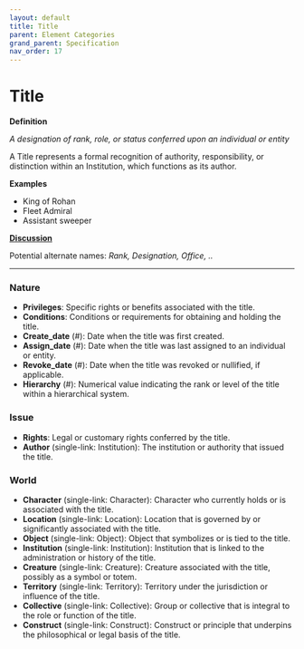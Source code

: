 ```yaml
---
layout: default
title: Title
parent: Element Categories
grand_parent: Specification
nav_order: 17
---
```


# Title

**Definition**

*A designation of rank, role, or status conferred upon an individual or entity*

A Title represents a formal recognition of authority, responsibility, or distinction within an Institution, which functions as its author.  

**Examples**
- King of Rohan
- Fleet Admiral
- Assistant sweeper

**[Discussion](https://github.com/OnlyWorlds/OnlyWorlds/discussions/categories/Title)**

Potential alternate names: *Rank, Designation, Office, ..*

---
### Nature
- **Privileges**: Specific rights or benefits associated with the title.
- **Conditions**: Conditions or requirements for obtaining and holding the title.
- **Create_date** (#): Date when the title was first created.
- **Assign_date** (#): Date when the title was last assigned to an individual or entity.
- **Revoke_date** (#): Date when the title was revoked or nullified, if applicable.
- **Hierarchy** (#): Numerical value indicating the rank or level of the title within a hierarchical system.

### Issue
- **Rights**: Legal or customary rights conferred by the title.
- **Author** (single-link: Institution): The institution or authority that issued the title.

### World
- **Character** (single-link: Character): Character who currently holds or is associated with the title.
- **Location** (single-link: Location): Location that is governed by or significantly associated with the title.
- **Object** (single-link: Object): Object that symbolizes or is tied to the title.
- **Institution** (single-link: Institution): Institution that is linked to the administration or history of the title.
- **Creature** (single-link: Creature): Creature associated with the title, possibly as a symbol or totem.
- **Territory** (single-link: Territory): Territory under the jurisdiction or influence of the title.
- **Collective** (single-link: Collective): Group or collective that is integral to the role or function of the title.
- **Construct** (single-link: Construct): Construct or principle that underpins the philosophical or legal basis of the title.

